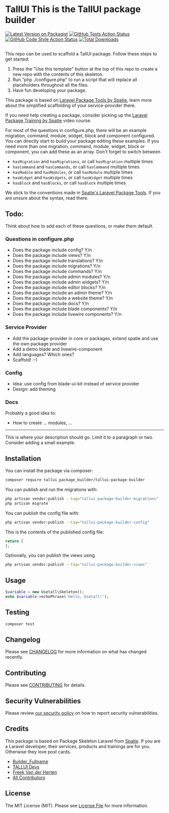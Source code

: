# TallUI This is the TallUI package builder

[![Latest Version on Packagist](https://img.shields.io/packagist/v/tallui_package_builder/tallui-package-builder.svg?style=flat-square)](https://packagist.org/packages/tallui_package_builder/tallui-package-builder)
[![GitHub Tests Action Status](https://img.shields.io/github/workflow/status/tallui_package_builder/tallui-package-builder/run-tests?label=tests)](https://github.com/tallui_package_builder/tallui-package-builder/actions?query=workflow%3Arun-tests+branch%3Amain)
[![GitHub Code Style Action Status](https://img.shields.io/github/workflow/status/tallui_package_builder/tallui-package-builder/Fix%20PHP%20code%20style%20issues?label=code%20style)](https://github.com/tallui_package_builder/tallui-package-builder/actions?query=workflow%3A"Fix+PHP+code+style+issues"+branch%3Amain)
[![Total Downloads](https://img.shields.io/packagist/dt/tallui_package_builder/tallui-package-builder.svg?style=flat-square)](https://packagist.org/packages/tallui_package_builder/tallui-package-builder)

## <!--delete-->

This repo can be used to scaffold a TallUI package. Follow these steps to get started:

1. Press the "Use this template" button at the top of this repo to create a new repo with the contents of this skeleton.
2. Run "php ./configure.php" to run a script that will replace all placeholders throughout all the files.
3. Have fun developing your package.

This package is based on [Laravel Package Tools by Spatie](https://github.com/spatie/laravel-package-tools), learn more about the simplified scaffolding of your service-provider there.

If you need help creating a package, consider picking up the <a href="https://laravelpackage.training">Laravel Package Training by Spatie</a> video course.

For most of the questions in configure.php, there will be an example migration, command, module, widget, block and component configured. You can directly start to build your package editing these examples. If you need more than one migration, command, module, widget, block or component, you can add these as an array. Don't forget to switch between

-   `hasMigration` and `hasMigrations`, or call `hasMigration` multiple times
-   `hasCommand` and `hasCommands`, or call `hasCommand` multiple times
-   `hasModule` and `hasModules`, or call `hasModule` multiple times
-   `hasWidget` and `hasWidgets`, or call `hasWidget` multiple times
-   `hasBlock` and `hasBlocks`, or call `hasBlock` multiple times

We stick to the conventions made in [Spatie's Laravel Package Tools](https://github.com/spatie/laravel-package-tools). If you are unsure about the syntax, read there.

## Todo:

Think about how to add each of these questions, or make them default.

### Questions in configure.php

-   Does the package include config? Y/n
-   Does the package include views? Y/n
-   Does the package include translations? Y/n
-   Does the package include migrations? Y/n
-   Does the package include commands? Y/n
-   Does the package include admin modules? Y/n
-   Does the package include admin widgets? Y/n
-   Does the package include editor blocks? Y/n
-   Does the package include an admin theme? Y/n
-   Does the package include a website theme? Y/n
-   Does the package include docs? Y/n
-   Does the package include blade components? Y/n
-   Does the package include livewire components? Y/n

### Service Provider

-   Add the package-provider in core or packages, extend spatie and use the own package provider
-   Add a demo blade and livewire-component
-   Add languages? Which ones?
-   Scaffold! :-)

### Config

-   Idea: use config from blade-ui-kit instead of service provider
-   Design: add theming

### Docs

Probably a good idea to:

-   How to create ... modules, ...

---

<!--/delete-->

This is where your description should go. Limit it to a paragraph or two. Consider adding a small example.

## Installation

You can install the package via composer:

```bash
composer require tallui_package_builder/tallui-package-builder
```

You can publish and run the migrations with:

```bash
php artisan vendor:publish --tag="tallui-package-builder-migrations"
php artisan migrate
```

You can publish the config file with:

```bash
php artisan vendor:publish --tag="tallui-package-builder-config"
```

This is the contents of the published config file:

```php
return [
];
```

Optionally, you can publish the views using

```bash
php artisan vendor:publish --tag="tallui-package-builder-views"
```

## Usage

```php
$variable = new Usetall\Skeleton();
echo $variable->echoPhrase('Hello, Usetall!');
```

## Testing

```bash
composer test
```

## Changelog

Please see [CHANGELOG](CHANGELOG.md) for more information on what has changed recently.

## Contributing

Please see [CONTRIBUTING](CONTRIBUTING.md) for details.

## Security Vulnerabilities

Please review [our security policy](../../security/policy) on how to report security vulnerabilities.

## Credits

This package is based on Package Skeleton Laravel from [Spatie](https://spatie.be/products). If you are a Laravel developer, their services, products and trainings are for you. Otherwise they love post cards.

-   [Builder_Fullname](https://github.com/Builder_Username)
-   [TALLUI Devs](https://github.com/orgs/usetall/people)
-   [Freek Van der Herten](https://github.com/freekmurze)
-   [All Contributors](../../contributors)

## License

The MIT License (MIT). Please see [License File](LICENSE.md) for more information.
